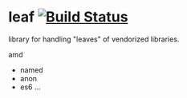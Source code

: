 leaf [![Build Status](https://travis-ci.org/stefanpenner/leaf.svg)](https://travis-ci.org/stefanpenner/leaf)
====

library for handling "leaves" of vendorized libraries.

amd
- named
- anon
- es6 ...
